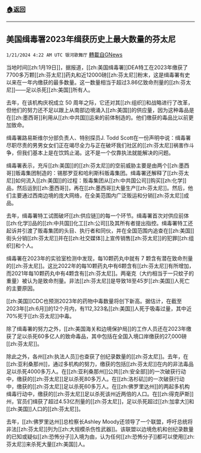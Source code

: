 ###  [:house:返回](README.md)
---


## 美国缉毒署2023年缉获历史上最大数量的芬太尼
`1/21/2024 4:22 AM UTC 银河歌舞厅` [轉載自GNews](https://gnews.org/articles/2238609)

当地时间[[zh:1月19日]]，据报道，[[zh:美国缉毒署]]DEA特工在2023年缴获了7700多万颗[[zh:芬太尼]]药丸和近12000磅[[zh:芬太尼]]粉末，这是缉毒署有史以来在一年内缴获的最多数量。这一数量相当于超过3.86亿致命剂量的[[zh:芬太尼]]——足以杀死[[zh:美国]]所有人。

去年，在该机构庆祝成立 50 周年之际，它还对其[[zh:组织]]和战略进行了改革，但他们的努力还不足以跟上从南部边境涌入[[zh:美国]]的供应量，因为这种毒品是在[[zh:墨西哥]]利用从[[zh:中共国]]运来的前体制造的。他们缴获的毒品比以前更加致命。

缉毒署路易斯维尔分部负责人、特别探员J. Todd Scott在一份声明中说：缉毒署尽职尽责的男男女女们正在竭尽全力与正在破坏我们社区的[[zh:芬太尼]]祸害作斗争，但我们基本上是在饮鸩止渴。这不是一个仅靠执法就能解决的问题。

缉毒署表示，充斥[[zh:美国]]的[[zh:芬太尼]]的空前威胁主要是由两个[[zh:墨西哥]]贩毒集团制造的：锡那罗亚和哈利斯科贩毒集团。缉毒署还解释了[[zh:芬太尼]]如何流入[[zh:美国]]的过程：贩毒集团从[[zh:中共国公司]]购买[[zh:化学]]品，然后运到[[zh:墨西哥]]，再在[[zh:墨西哥]]大量生产[[zh:芬太尼]]。然后，他们主要通过西南边境的庞大网络，在全美范围内广泛贩运和分销[[zh:芬太尼]]成品。

去年，缉毒署特工试图破坏[[zh:供应链]]的每一个环节。缉毒署首次对供应前体[[zh:化学]]品的[[zh:中共国]]化工[[zh:公司]]及其所有者提出指控。缉毒署特工还起诉并引渡了贩毒集团的头目、执行者和同伙，并在全国范围内追查在[[zh:美国]]街头分销[[zh:芬太尼]]并在[[zh:社交媒体]]上宣传销售[[zh:芬太尼]]的犯罪[[zh:组织]]和个人。

缉毒署在2023年的实验室检测中发现，每10颗药丸中就有 7 颗含有潜在致命剂量的[[zh:芬太尼]]。这比2022年的每10颗药丸中有6颗含有[[zh:芬太尼]]有所增加，而2021年每10颗药丸中有4颗含有[[zh:芬太尼]]。两毫克（大约相当于一只蚊子的重量）被认为是致命剂量。非法[[zh:芬太尼]]是导致18至45岁[[zh:美国]]人死亡的主要原因。

[[zh:美国]]CDC也预测2023年的药物中毒数量将创下新高。据估计，在截至2023年[[zh:6月]]的12个月内，有112,323名[[zh:美国]]人死于吸毒过量，其中近70%死于[[zh:芬太尼]]中毒。

除了缉毒署的努力之外，[[zh:美国海关和边境保护局]]的工作人员还在2023年缴获了足以杀死60多亿人的致命毒品，其中包括在全国入境口岸缴获的27,000磅[[zh:芬太尼]]。

除此之外，各州[[zh:执法人员]]也查获了创纪录数量的[[zh:芬太尼]]。去年，在[[zh:亚利桑那州]]，通过多机构的努力，缴获的包括[[zh:芬太尼]]在内的非法毒品足以杀死4000多万人。在[[zh:亚利桑那州]]公共[[zh:安全部]]的一次破获行动中，缴获的[[zh:芬太尼]]足以杀死80多万人。在[[zh:洛杉矶]]的一次破获行动中，缴获的[[zh:芬太尼]]足以杀死60多万人。在[[zh:佛罗里达州]]的两起多机构缉毒行动中，缴获的[[zh:芬太尼]]足以杀死该州近两倍的人口。在[[zh:得克萨斯]]州，官员们缉获了超过4.53亿剂量的[[zh:芬太尼]]，足以杀死超过[[zh:加拿大]]和[[zh:美国]]人口的[[zh:芬太尼]]。

去年，[[zh:佛罗里达州]]总检察长Ashley Moody还领导了一个联盟，呼吁总统将非法[[zh:芬太尼]]列为[[zh:大规模杀伤性武器]]。该联盟以边境危机和创纪录数量的已知或疑似[[zh:恐怖分子]]入境为由，认为任何[[zh:恐怖分子]]都可以使用[[zh:芬太尼]]来杀死大量[[zh:美国]]人。

